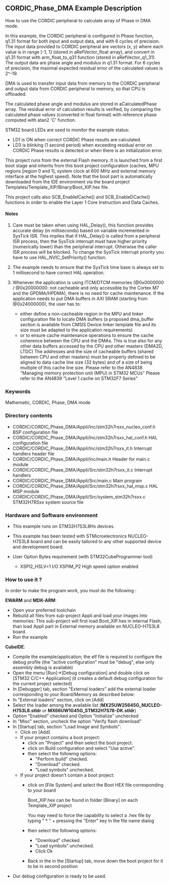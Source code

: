 ## <b>CORDIC_Phase_DMA Example Description</b>

How to use the CORDIC peripheral to calculate array of Phase in DMA mode.

In this example, the CORDIC peripheral is configured in Phase function, q1.31
format for both input and output data, and with 6 cycles of precision.
The input data provided to CORDIC peripheral are vectors (x, y) where each value is in range [-1, 1] (stored in aRefVector_float array),
and convert in q1.31 format with arm_float_to_q31 function (stored in aRefVector_q1_31).
The output data are phase angle and modulus in q1.31 format.
For 6 cycles of precision, the maximal expected residual error of the calculated values is 2^-19.

DMA is used to transfer input data from memory to the CORDIC peripheral and output data from CORDIC peripheral to memory, so that CPU is offloaded.

The calculated phase angle and modulus are stored in aCalculatedPhase array.
The residual error of calculation results is verified, by comparing the calculated phase values (converted in float format) with reference phase computed with atan2 'C' function.

STM32 board LEDs are used to monitor the example status:
  - LD1 is ON when correct CORDIC Phase results are calculated.
  - LD3 is blinking (1 second period) when exceeding residual error on CORDIC Phase results is detected or when there is an initialization error.

This project runs from the external Flash memory. It is launched from a first boot stage and inherits from this boot project
configuration (caches, MPU regions [region 0 and 1], system clock at 600 MHz and external memory interface at the highest speed).
Note that the boot part is automatically downloaded from the IDE environment via the board project Templates/Template_XIP/Binary/Boot_XIP.hex file.

This project calls also SCB_EnableICache() and SCB_EnableDCache() functions in order to enable
the Layer 1 Core Instruction and Data Caches.

#### <b>Notes</b>

 1. Care must be taken when using HAL_Delay(), this function provides accurate delay (in milliseconds)
    based on variable incremented in SysTick ISR. This implies that if HAL_Delay() is called from
    a peripheral ISR process, then the SysTick interrupt must have higher priority (numerically lower)
    than the peripheral interrupt. Otherwise the caller ISR process will be blocked.
    To change the SysTick interrupt priority you have to use HAL_NVIC_SetPriority() function.

 2. The example needs to ensure that the SysTick time base is always set to 1 millisecond
    to have correct HAL operation.

 3. Whenever the application is using ITCM/DTCM memories (@0x0000000 / @0x20000000: not cacheable and only accessible
    by the Cortex M7 and the GPDMA/HPDMA), there is no need for cache maintenance.
    If the application needs to put DMA buffers in AXI SRAM (starting from @0x24000000), the user has to:
    - either define a non-cacheable region in the MPU and linker configuration file to locate DMA buffers
      (a proposed dma_buffer section is available from CMSIS Device linker template file and its size must
      be adapted to the application requirements)
    - or to ensure cache maintenance operations to ensure the cache coherence between the CPU and the DMAs.
    This is true also for any other data buffers accessed by the CPU and other masters (DMA2D, LTDC)
    The addresses and the size of cacheable buffers (shared between CPU and other masters)
    must be properly defined to be aligned to data cache line size (32 bytes) and of a size of being multiple
    of this cache line size.
    Please refer to the AN4838 "Managing memory protection unit (MPU) in STM32 MCUs"
    Please refer to the AN4839 "Level 1 cache on STM32F7 Series"

### <b>Keywords</b>

Mathematic, CORDIC, Phase, DMA mode

### <b>Directory contents</b>
  - CORDIC/CORDIC_Phase_DMA/Appli/Inc/stm32h7rsxx_nucleo_conf.h  BSP configuration file
  - CORDIC/CORDIC_Phase_DMA/Appli/Inc/stm32h7rsxx_hal_conf.h     HAL configuration file
  - CORDIC/CORDIC_Phase_DMA/Appli/Inc/stm32h7rsxx_it.h           Interrupt handlers header file
  - CORDIC/CORDIC_Phase_DMA/Appli/Inc/main.h                     Header for main.c module
  - CORDIC/CORDIC_Phase_DMA/Appli/Src/stm32h7rsxx_it.c           Interrupt handlers
  - CORDIC/CORDIC_Phase_DMA/Appli/Src/main.c                     Main program
  - CORDIC/CORDIC_Phase_DMA/Appli/Src/stm32h7rsxx_hal_msp.c      HAL MSP module
  - CORDIC/CORDIC_Phase_DMA/Appli/Src/system_stm32h7rsxx.c       STM32H7RSxx system source file

### <b>Hardware and Software environment</b>

  - This example runs on STM32H7S3L8Hx devices.

  - This example has been tested with STMicroelectronics NUCLEO-H7S3L8
    board and can be easily tailored to any other supported device
    and development board.

  - User Option Bytes requirement (with STM32CubeProgrammer tool)

    - XSPI2_HSLV=1     I/O XSPIM_P2 High speed option enabled
### <b>How to use it ?</b>

In order to make the program work, you must do the following :

**EWARM** and **MDK-ARM**:

 - Open your preferred toolchain
 - Rebuild all files from sub-project Appli and load your images into memories: This sub-project will first load Boot_XIP.hex in internal Flash,
   than load Appli part in External memory available on NUCLEO-H7S3L8 board.
 - Run the example

**CubeIDE**:

 - Compile the example/application; the elf file is required to configure the debug profile (the "active configuration" must be "debug", else only assembly debug is available)
 - Open the menu [Run]->[Debug configuration] and double click on  [STM32 C/C++ Application] (it creates a default debug configuration for the current project selected)
 - In [Debugger] tab, section "External  loaders" add the external loader corresponding to your Board/Memory as described below:
 - In "External loaders" section, click on [Add]
 - Select the loader among the available list (**MX25UW25645G_NUCLEO-H7S3L8.stldr** or **MX66UW1G45G_STM32H7S78-DK.stldr**)
 - Option "Enabled" checked and Option "Initialize" unchecked
 - In "Misc" section, uncheck the option "Verify flash download"
 - In [Startup] tab, section "Load Image and Symbols":
   - Click on [Add]
   - If your project contains a boot project:
     - click on "Project" and then select the boot project.
     - click on Build configuration and select "Use active".
     - then select the following options:
       - "Perform build" checked.
       - "Download" checked.
       - "Load symbols" unchecked.
   - If your project doesn't contain a boot project:
     - click on [File System] and select the Boot HEX file corresponding to your board

        Boot_XIP.hex can be found in folder [Binary] on each Template_XIP project

        You may need to force the capability to select a .hex file by typing " * " + pressing the "Enter" key in the file name dialog

     - then select the following options:
       - "Download"      checked.
       - "Load symbols" unchecked.
       - Click Ok
     - Back in the in the [Startup] tab, move down the boot project for it to be in second position
 - Our debug configuration is ready to be used.

